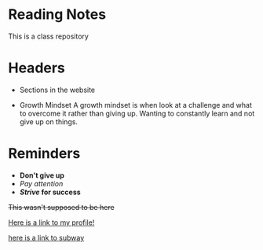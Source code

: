 # Reading Notes
This is a class repository


# Headers

- Sections in the website


- Growth Mindset
A growth mindset is when look at a challenge and what to overcome it rather than giving up. Wanting to constantly learn and not give up on things.

# Reminders
- **Don't give up**
- *Pay attention*
- **_Strive_ for success**

~~This wasn't supposed to be here~~


[Here is a link to my profile!](https://github.com/Joey393d)

[here is a link to subway](https://www.subway.com/en-us)
